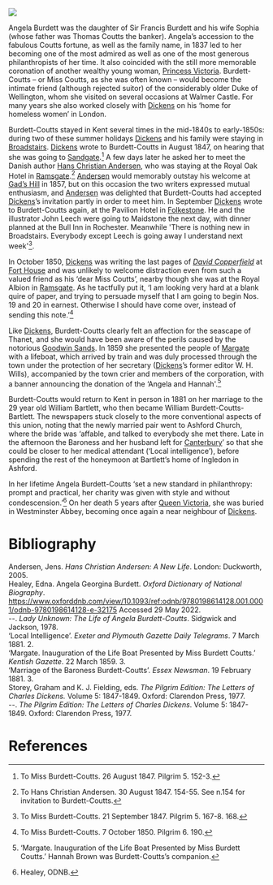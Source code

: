 <a href="https://juncture-digital.org"><img src="https://juncture-digital.org/images/ve-button.png"/></a>

<param author="Carolyn Oulton" banner="https://upload.wikimedia.org/wikipedia/commons/f/fc/Burdett-Coutts_sundial_mosaics_-_geograph.org.uk_-_475598.jpg" layout="vtl" title="Angela Burdett-Coutts, 1814-1906" ve-config/>
<param aliases="Angela Burdett|Angela|Burdett-Coutts|Miss Coutts|Baroness" eid="Q137680" title="Angela Burdett-Coutts" ve-entity/>
<param eid="Q334207" title="Sir Francis Burdett" ve-entity/>
<param eid="Q26921368" title="Sophia" ve-entity/>
<param eid="Q7788650" title="Thomas Coutts" ve-entity/>
<param eid="Q7608" title="1837" ve-entity/>
<param eid="Q131691" title="Duke of Wellington" ve-entity/>
<param eid="Q2543161" title="Walmer Castle" ve-entity/>
<param eid="Q84" title="London" ve-entity/>
<param eid="Q23298" title="Kent" ve-entity/>
<param eid="Q38324" title="mid-1840s" ve-entity/>
<param eid="Q40927" title="early-1850s" ve-entity/>
<param eid="Q922739" title="Broadstairs" ve-entity/>
<param eid="Q7644" title="1847" ve-entity/>
<param eid="Q1000312" title="Sandgate" ve-entity/>
<param eid="Q736439" title="Ramsgate" ve-entity/>
<param eid="Q5516441" title="Gad's Hill" ve-entity/>
<param eid="Q7680" title="1857" ve-entity/>
<param eid="Q375314" title="Folkestone" ve-entity/>
<param aliases="Leech" eid="Q1374807" title="John Leech" ve-entity/>
<param eid="Q213180" title="Maidstone" ve-entity/>
<param eid="Q507517" title="Rochester" ve-entity/>
<param eid="Q7653" title="1850" ve-entity/>
<param eid="Q4925737" title="Fort House" ve-entity/>
<param eid="Q736439" title="Ramsgate" ve-entity/>
<param eid="Q1752642" title="Thanet" ve-entity/>
<param eid="Q1494482" title="Goodwin Sands" ve-entity/>
<param eid="Q7687" title="1859" ve-entity/>
<param eid="Q618045" title="Margate" ve-entity/>
<param eid="Q15092885" title="W. H. Wills" ve-entity/>
<param eid="Q7808" title="1881" ve-entity/>
<param aliases="William Burdett-Coutts-Bartlett|Bartlett" eid="Q8006140" title="William Bartlett" ve-entity/>
<param eid="Q29303" title="Canterbury" ve-entity/>
<param eid="Q725261" title="Ashford" ve-entity/>


Angela Burdett was the daughter of Sir Francis Burdett and his wife Sophia (whose father was Thomas Coutts the banker). Angela’s accession to the fabulous Coutts fortune, as well as the family name, in 1837 led to her becoming one of the most admired as well as one of the most generous philanthropists of her time. It also coincided with the still more memorable coronation of another wealthy young woman, [Princess Victoria](/19c/19c-victoria-biography). Burdett-Coutts – or Miss Coutts, as she was often known – would become the intimate friend (although rejected suitor) of the considerably older Duke of Wellington, whom she visited on several occasions at Walmer Castle. For many years she also worked closely with [Dickens](/dickens) on his ‘home for homeless women’ in London.
<param ve-image-v2 manifest="https://iiif.juncture-digital.org/wc:Angela_Georgina_Burdett-Coutts%2C_Baroness_Burdett-Coutts_from_NPG.jpg/manifest.json">

Burdett-Coutts stayed in Kent several times in the mid-1840s to early-1850s: during two of these summer holidays [Dickens](/dickens) and his family were staying in [Broadstairs](/dickens/dickens-broadstairs). [Dickens](/dickens) wrote to Burdett-Coutts in August 1847, on hearing that she was going to [Sandgate](/placesqz/sandgate-overview).[^ref1] A few days later he asked her to meet the Danish author [Hans Christian Andersen](/19c/19c-christian-andersen), who was staying at the Royal Oak Hotel in [Ramsgate](/dickens/19c-ramsgate).[^ref2] [Andersen](/19c/19c-christian-andersen) would memorably outstay his welcome at [Gad’s Hill](/dickens/dickens-gads-hill) in 1857, but on this occasion the two writers expressed mutual enthusiasm, and [Andersen](/19c/19c-christian-andersen) was delighted that Burdett-Coutts had accepted [Dickens](/dickens)’s  invitation partly in order to meet him. In September [Dickens](/dickens) wrote to Burdett-Coutts again, at the Pavilion Hotel in [Folkestone](/19c/19c-folkestone). He and the illustrator John Leech were going to Maidstone the next day, with dinner planned at the Bull Inn in Rochester. Meanwhile 'There is nothing new in Broadstairs. Everybody except Leech is going away I understand next week'[^ref3].
<param center="Q725261" ve-map zoom="9"/>

In October 1850, [Dickens](/dickens) was writing the last pages of [_David Copperfield_](/dickens/david-copperfield-curated-walk)  at [Fort House](/dickens/dickens-fort-house) and was unlikely to welcome distraction even from such a valued friend as his ‘dear Miss Coutts’, nearby though she was at the Royal Albion in [Ramsgate](/dickens/19c-ramsgate). As he tactfully put it, ‘I am looking very hard at a blank quire of paper, and trying to persuade myself that I am going to begin Nos. 19 and 20 in earnest. Otherwise I should have come over, instead of sending this note.’[^ref4]
<param ve-image-v2 manifest="https://iiif.juncture-digital.org/wc:Dickens_Gurney_head.jpg/manifest.json">

Like [Dickens](/dickens), Burdett-Coutts clearly felt an affection for the seascape of Thanet, and she would have been aware of the perils caused by the notorious [Goodwin Sands](/dickens/david-copperfield-goodwin-sands). In 1859 she presented the people of [Margate](/19c/19c-margate) with a lifeboat, which arrived by train and was duly processed through the town under the protection of her secretary ([Dickens](/dickens)’s former editor W. H. Wills), accompanied by the town crier and members of the corporation, with a banner announcing the donation of the ‘Angela and Hannah'.[^ref5]
<param center="Q1752642" ve-map zoom="11"/>

Burdett-Coutts would return to Kent in person in 1881 on her marriage to the 29 year old William Bartlett, who then became William Burdett-Coutts-Bartlett. The newspapers stuck closely to the more conventional aspects of this union, noting that the newly married pair went to Ashford Church, where the bride was ‘affable, and talked to everybody she met there. Late in the afternoon the Baroness and her husband left for [Canterbury](/19c/19c-canterbury)’ so that she could be closer to her medical attendant (‘Local intelligence’), before spending the rest of the honeymoon at Bartlett’s home of Ingledon in Ashford.
<param center="Q725261" ve-map zoom="10"/>

In her lifetime Angela Burdett-Coutts ‘set a new standard in philanthropy: prompt and practical, her charity was given with style and without condescension.’[^ref6] On her death 5 years after [Queen Victoria](/19c/19c-victoria-biography), she was buried in Westminster Abbey, becoming once again a near neighbour of [Dickens](/dickens).



# Bibliography
Andersen, Jens. _Hans Christian Andersen: A New Life_. London: Duckworth, 2005.   
Healey, Edna. Angela Georgina Burdett. _Oxford Dictionary of National Biography_. https://www.oxforddnb.com/view/10.1093/ref:odnb/9780198614128.001.0001/odnb-9780198614128-e-32175  Accessed 29 May 2022.   
--. _Lady Unknown: The Life of Angela Burdett-Coutts_. Sidgwick and Jackson, 1978.   
‘Local Intelligence’. _Exeter and Plymouth Gazette Daily Telegrams_. 7 March 1881. 2.   
‘Margate. Inauguration of the Life Boat Presented by Miss Burdett Coutts.’ _Kentish Gazette_. 22 March 1859. 3.   
‘Marriage of the Baroness Burdett-Coutts’. _Essex Newsman_. 19 February 1881. 3.   
Storey, Graham and K. J. Fielding, eds. _The Pilgrim Edition: The Letters of Charles Dickens._ Volume 5: 1847-1849. Oxford: Clarendon Press, 1977.   
--. _The Pilgrim Edition: The Letters of Charles Dickens_. Volume 5: 1847-1849. Oxford: Clarendon Press, 1977.   
<param ve-image-v2 manifest="https://iiif.juncture-digital.org/wc:Angela_Burdett-Coutts.gif/manifest.json">

# References
[^ref1]: To Miss Burdett-Coutts. 26 August 1847. Pilgrim 5. 152-3.
[^ref2]: To Hans Christian Andersen. 30 August 1847. 154-55. See n.154 for invitation to Burdett-Coutts.
[^ref3]: To Miss Burdett-Coutts. 21 September 1847. Pilgrim 5. 167-8. 168.
[^ref4]: To Miss Burdett-Coutts. 7 October 1850. Pilgrim 6. 190.
[^ref5]: ‘Margate. Inauguration of the Life Boat Presented by Miss Burdett Coutts.’ Hannah Brown was Burdett-Coutts’s companion.
[^ref6]: Healey, ODNB.
